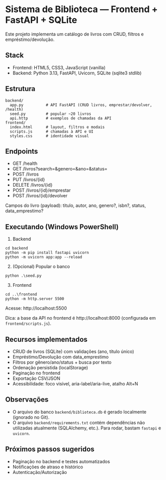# Sistema de Biblioteca — Frontend + FastAPI + SQLite

Este projeto implementa um catálogo de livros com CRUD, filtros e empréstimo/devolução.

## Stack
- Frontend: HTML5, CSS3, JavaScript (vanilla)
- Backend: Python 3.13, FastAPI, Uvicorn, SQLite (sqlite3 stdlib)

## Estrutura
```
backend/
  app.py          # API FastAPI (CRUD livros, emprestar/devolver, /health)
  seed.py         # popular ~20 livros
  api.http        # exemplos de chamadas da API
frontend/
  index.html      # layout, filtros e modais
  scripts.js      # chamadas à API e UI
  styles.css      # identidade visual
```

## Endpoints
- GET /health
- GET /livros?search=&genero=&ano=&status=
- POST /livros
- PUT /livros/{id}
- DELETE /livros/{id}
- POST /livros/{id}/emprestar
- POST /livros/{id}/devolver

Campos do livro (payload): titulo, autor, ano, genero?, isbn?, status, data_emprestimo?

## Executando (Windows PowerShell)
1) Backend
```
cd backend
python -m pip install fastapi uvicorn
python -m uvicorn app:app --reload
```
2) (Opcional) Popular o banco
```
python .\seed.py
```
3) Frontend
```
cd ..\frontend
python -m http.server 5500
```
Acesse: http://localhost:5500

Dica: a base da API no frontend é http://localhost:8000 (configurada em `frontend/scripts.js`).

## Recursos implementados
- CRUD de livros (SQLite) com validações (ano, título único)
- Empréstimo/Devolução com data_emprestimo
- Filtros por gênero/ano/status + busca por texto
- Ordenação persistida (localStorage)
- Paginação no frontend
- Exportação CSV/JSON
- Acessibilidade: foco visível, aria-label/aria-live, atalho Alt+N

## Observações
- O arquivo do banco `backend/biblioteca.db` é gerado localmente (ignorado no Git).
- O arquivo `backend/requirements.txt` contém dependências não utilizadas atualmente (SQLAlchemy, etc.). Para rodar, bastam `fastapi` e `uvicorn`.

## Próximos passos sugeridos
- Paginação no backend e testes automatizados
- Notificações de atraso e histórico
- Autenticação/Autorização
